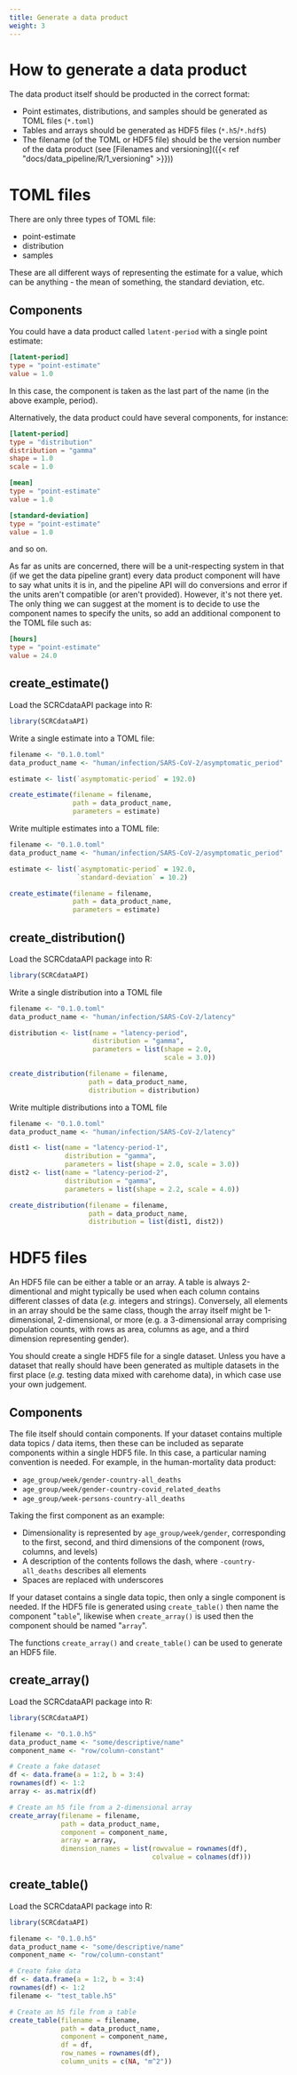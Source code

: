 ```yaml
---
title: Generate a data product
weight: 3
---
```


# How to generate a data product

The data product itself should be producted in the correct format:

* Point estimates, distributions, and samples should be generated as TOML files (`*.toml`)
* Tables and arrays should be generated as HDF5 files (`*.h5`/`*.hdf5`)
* The filename (of the TOML or HDF5 file) should be the version number of the data product (see [Filenames and versioning]({{< ref "docs/data_pipeline/R/1_versioning" >}}))

# TOML files

There are only three types of TOML file:

* point-estimate
* distribution
* samples

These are all different ways of representing the estimate for a value, which can be anything - the mean of something, the standard deviation, etc.

## Components

You could have a data product called `latent-period` with a single point estimate:

``` toml
[latent-period]
type = "point-estimate"
value = 1.0
```

In this case, the component is taken as the last part of the name (in the above example, period).

Alternatively, the data product could have several components, for instance:

``` toml
[latent-period]
type = "distribution"
distribution = "gamma"
shape = 1.0
scale = 1.0

[mean]
type = "point-estimate"
value = 1.0

[standard-deviation]
type = "point-estimate"
value = 1.0
```

and so on.

As far as units are concerned, there will be a unit-respecting system in that (if we get the data pipeline grant) every data product component will have to say what units it is in, and the pipeline API will do conversions and error if the units aren't compatible (or aren't provided). However, it's not there yet. The only thing we can suggest at the moment is to decide to use the component names to specify the units, so add an additional component to the TOML file such as:

``` toml
[hours]
type = "point-estimate"
value = 24.0
```

## create_estimate()

Load the SCRCdataAPI package into R:

``` R
library(SCRCdataAPI)
```

Write a single estimate into a TOML file:

``` R
filename <- "0.1.0.toml"
data_product_name <- "human/infection/SARS-CoV-2/asymptomatic_period"

estimate <- list(`asymptomatic-period` = 192.0)

create_estimate(filename = filename,
                path = data_product_name,
                parameters = estimate)
```

Write multiple estimates into a TOML file:

``` R
filename <- "0.1.0.toml"
data_product_name <- "human/infection/SARS-CoV-2/asymptomatic_period"

estimate <- list(`asymptomatic-period` = 192.0,
                 `standard-deviation` = 10.2)

create_estimate(filename = filename,
                path = data_product_name,
                parameters = estimate)
```

## create_distribution()

Load the SCRCdataAPI package into R:

``` R
library(SCRCdataAPI)
```

Write a single distribution into a TOML file

``` R
filename <- "0.1.0.toml"
data_product_name <- "human/infection/SARS-CoV-2/latency"

distribution <- list(name = "latency-period",
                     distribution = "gamma",
                     parameters = list(shape = 2.0,
                                       scale = 3.0))

create_distribution(filename = filename,
                    path = data_product_name,
                    distribution = distribution)
```

Write multiple distributions into a TOML file

``` R
filename <- "0.1.0.toml"
data_product_name <- "human/infection/SARS-CoV-2/latency"

dist1 <- list(name = "latency-period-1",
              distribution = "gamma",
              parameters = list(shape = 2.0, scale = 3.0))
dist2 <- list(name = "latency-period-2",
              distribution = "gamma",
              parameters = list(shape = 2.2, scale = 4.0))

create_distribution(filename = filename,
                    path = data_product_name,
                    distribution = list(dist1, dist2))
```

# HDF5 files

An HDF5 file can be either a table or an array. A table is always 2-dimentional and might typically be used when each column contains different classes of data (*e.g.* integers and strings). Conversely, all elements in an array should be the same class, though the array itself might be 1-dimensional, 2-dimensional, or more (e.g. a 3-dimensional array comprising population counts, with rows as area, columns as age, and a third dimension representing gender).

You should create a single HDF5 file for a single dataset. Unless you have a dataset that really should have been generated as multiple datasets in the first place (*e.g.* testing data mixed with carehome data), in which case use your own judgement.

## Components

The file itself should contain components. If your dataset contains multiple data topics / data items, then these can be included as separate components within a single HDF5 file. In this case, a particular naming convention is needed. For example, in the human-mortality data product:

* `age_group/week/gender-country-all_deaths`
* `age_group/week/gender-country-covid_related_deaths`  
* `age_group/week-persons-country-all_deaths`

Taking the first component as an example:

* Dimensionality is represented by `age_group/week/gender`, corresponding to the first, second, and third dimensions of the component (rows, columns, and levels)
* A description of the contents follows the dash, where `-country-all_deaths` describes all elements
* Spaces are replaced with underscores

If your dataset contains a single data topic, then only a single component is needed. If the HDF5 file is generated using `create_table()` then name the component "`table`", likewise when `create_array()` is used then the component should be named "`array`".

The functions `create_array()` and `create_table()` can be used to generate an HDF5 file.

## create_array()

Load the SCRCdataAPI package into R:

``` R
library(SCRCdataAPI)
```

``` R
filename <- "0.1.0.h5"
data_product_name <- "some/descriptive/name"
component_name <- "row/column-constant"

# Create a fake dataset
df <- data.frame(a = 1:2, b = 3:4)
rownames(df) <- 1:2
array <- as.matrix(df)

# Create an h5 file from a 2-dimensional array
create_array(filename = filename,
             path = data_product_name,
             component = component_name,
             array = array,
             dimension_names = list(rowvalue = rownames(df),
                                    colvalue = colnames(df)))
```

## create_table()

Load the SCRCdataAPI package into R:

``` R
library(SCRCdataAPI)
```

``` R
filename <- "0.1.0.h5"
data_product_name <- "some/descriptive/name"
component_name <- "row/column-constant"

# Create fake data
df <- data.frame(a = 1:2, b = 3:4)
rownames(df) <- 1:2
filename <- "test_table.h5"

# Create an h5 file from a table
create_table(filename = filename,
             path = data_product_name,
             component = component_name,
             df = df,
             row_names = rownames(df),
             column_units = c(NA, "m^2"))
```
